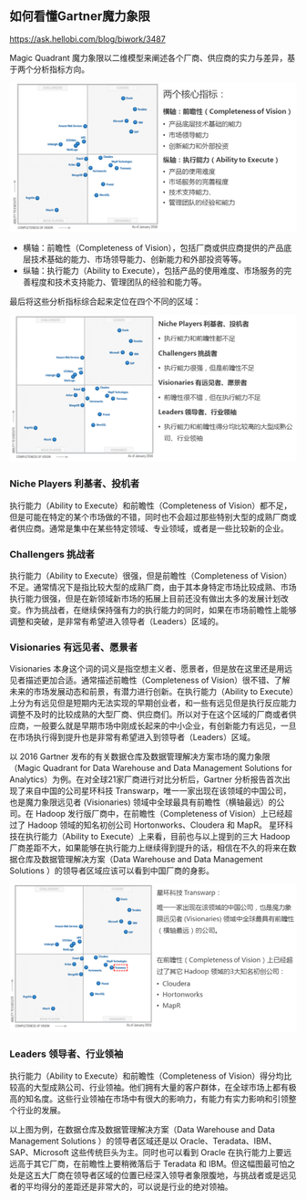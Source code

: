 ## 如何看懂Gartner魔力象限

https://ask.hellobi.com/blog/biwork/3487

Magic Quadrant 魔力象限以二维模型来阐述各个厂商、供应商的实力与差异，基于两个分析指标方向。

![image-20200902151326684](images/image-20200902151326684.png)

- 横轴：前瞻性（Completeness of Vision），包括厂商或供应商提供的产品底层技术基础的能力、市场领导能力、创新能力和外部投资等等。
- 纵轴：执行能力（Ability to Execute），包括产品的使用难度、市场服务的完善程度和技术支持能力、管理团队的经验和能力等。

最后将这些分析指标综合起来定位在四个不同的区域：

![image-20200902151415902](images/image-20200902151415902.png)

### Niche Players 利基者、投机者 

执行能力（Ability to Execute）和前瞻性（Completeness of Vision）都不足，但是可能在特定的某个市场做的不错，同时也不会超过那些特别大型的成熟厂商或者供应商。通常是集中在某些特定领域、专业领域，或者是一些比较新的企业。

### Challengers 挑战者

执行能力（Ability to Execute）很强，但是前瞻性（Completeness of Vision）不足。通常情况下是指比较大型的成熟厂商，由于其本身特定市场比较成熟、市场执行能力很强，但是在新领域新市场的拓展上目前还没有做出太多的发展计划改变。作为挑战者，在继续保持强有力的执行能力的同时，如果在市场前瞻性上能够调整和突破，是非常有希望进入领导者（Leaders）区域的。

### Visionaries 有远见者、愿景者 

Visionaries 本身这个词的词义是指空想主义者、愿景者，但是放在这里还是用远见者描述更加合适。通常描述前瞻性（Completeness of Vision）很不错、了解未来的市场发展动态和前景，有潜力进行创新。在执行能力（Ability to Execute）上分为有远见但是短期内无法实现的早期创业者，和一些有远见但是执行反应能力调整不及时的比较成熟的大型厂商、供应商们。所以对于在这个区域的厂商或者供应商，一般要么就是早期市场中刚成长起来的中小企业，有创新能力有远见，一旦在市场执行得到提升也是非常有希望进入到领导者（Leaders）区域。

以 2016 Gartner 发布的有关数据仓库及数据管理解决方案市场的魔力象限（Magic Quadrant for Data Warehouse and Data Management Solutions for Analytics）为例。在对全球21家厂商进行对比分析后，Gartner 分析报告首次出现了来自中国的公司星环科技 Transwarp，唯一一家出现在该领域的中国公司，也是魔力象限远见者 (Visionaries) 领域中全球最具有前瞻性（横轴最远）的公司。在 Hadoop 发行版厂商中，在前瞻性（Completeness of Vision）上已经超过了 Hadoop 领域的知名初创公司 Hortonworks、Cloudera 和 MapR。 星环科技在执行能力（Ability to Execute）上来看，目前也与以上提到的三大 Hadoop 厂商差距不大，如果能够在执行能力上继续得到提升的话，相信在不久的将来在数据仓库及数据管理解决方案（Data Warehouse and Data Management Solutions ）的领导者区域应该可以看到中国厂商的身影。

![image-20200902151634492](images/image-20200902151634492.png)

### Leaders 领导者、行业领袖 

执行能力（Ability to Execute）和前瞻性（Completeness of Vision）得分均比较高的大型成熟公司、行业领袖。他们拥有大量的客户群体，在全球市场上都有极高的知名度。这些行业领袖在市场中有很大的影响力，有能力有实力影响和引领整个行业的发展。

以上图为例，在数据仓库及数据管理解决方案（Data Warehouse and Data Management Solutions ）的领导者区域还是以 Oracle、Teradata、IBM、SAP、Microsoft 这些传统巨头为主。同时也可以看到 Oracle 在执行能力上要远远高于其它厂商，在前瞻性上要稍微落后于 Teradata 和 IBM。但这幅图最可怕之处是这五大厂商在领导者区域的位置已经深入领导者象限腹地，与挑战者或是远见者的平均得分的差距还是非常大的，可以说是行业的绝对领袖。